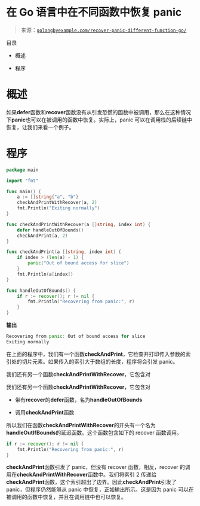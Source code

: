 <!--yml

类别：未分类

日期：2024-10-13 06:25:30

-->

# 在 Go 语言中在不同函数中恢复 panic

> 来源：[`golangbyexample.com/recover-panic-different-function-go/`](https://golangbyexample.com/recover-panic-different-function-go/)

目录

+   概述

+   程序

# **概述**

如果**defer**函数和**recover**函数没有从引发恐慌的函数中被调用，那么在这种情况下**panic**也可以在被调用的函数中恢复。实际上，panic 可以在调用栈的后续链中恢复，让我们来看一个例子。

# **程序**

```go
package main

import "fmt"

func main() {
    a := []string{"a", "b"}
    checkAndPrintWithRecover(a, 2)
    fmt.Println("Exiting normally")
}

func checkAndPrintWithRecover(a []string, index int) {
    defer handleOutOfBounds()
    checkAndPrint(a, 2)
}

func checkAndPrint(a []string, index int) {
    if index > (len(a) - 1) {
        panic("Out of bound access for slice")
    }
    fmt.Println(a[index])
}

func handleOutOfBounds() {
    if r := recover(); r != nil {
        fmt.Println("Recovering from panic:", r)
    }
}
```

**输出**

```go
Recovering from panic: Out of bound access for slice
Exiting normally
```

在上面的程序中，我们有一个函数**checkAndPrint**，它检查并打印传入参数的索引处的切片元素。如果传入的索引大于数组的长度，程序将会引发 panic。

我们还有另一个函数**checkAndPrintWithRecover**，它包含对

我们还有另一个函数**checkAndPrintWithRecover**，它包含对

+   带有**recover**的**defer**函数，名为**handleOutOfBounds**

+   调用**checkAndPrint**函数

所以我们在函数**checkAndPrintWithRecover**的开头有一个名为**handleOutIfBounds**的延迟函数。这个函数包含如下的 recover 函数调用。

```go
if r := recover(); r != nil {
    fmt.Println("Recovering from panic:", r)
}
```

**checkAndPrint**函数引发了 panic，但没有 recover 函数，相反，recover 的调用在**checkAndPrintWithRecover**函数中。我们将索引 2 传递给**checkAndPrint**函数，这个索引超出了边界。因此**checkAndPrint**引发了 panic，但程序仍然能够从 panic 中恢复，正如输出所示。这是因为 panic 可以在被调用的函数中恢复，并且在调用链中也可以恢复。


